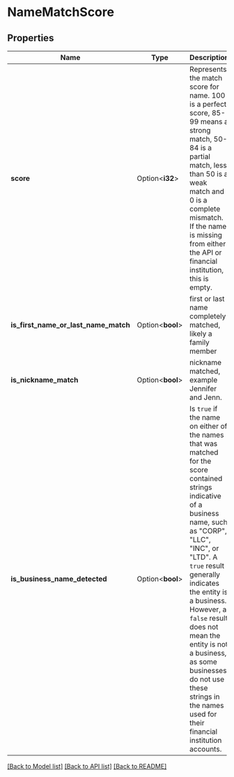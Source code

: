 # NameMatchScore

## Properties

Name | Type | Description | Notes
------------ | ------------- | ------------- | -------------
**score** | Option<**i32**> | Represents the match score for name. 100 is a perfect score, 85-99 means a strong match, 50-84 is a partial match, less than 50 is a weak match and 0 is a complete mismatch. If the name is missing from either the API or financial institution, this is empty. | [optional]
**is_first_name_or_last_name_match** | Option<**bool**> | first or last name completely matched, likely a family member | [optional]
**is_nickname_match** | Option<**bool**> | nickname matched, example Jennifer and Jenn. | [optional]
**is_business_name_detected** | Option<**bool**> | Is `true` if the name on either of the names that was matched for the score contained strings indicative of a business name, such as \"CORP\", \"LLC\", \"INC\", or \"LTD\". A `true` result generally indicates the entity is a business. However, a `false` result does not mean the entity is not a business, as some businesses do not use these strings in the names used for their financial institution accounts. | [optional]

[[Back to Model list]](../README.md#documentation-for-models) [[Back to API list]](../README.md#documentation-for-api-endpoints) [[Back to README]](../README.md)



